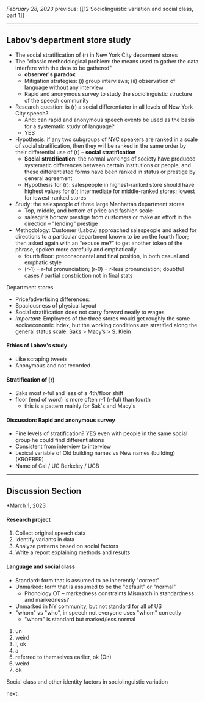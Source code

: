 *February 28, 2023*
previous:  [[12 Sociolinguistic variation and social class, part 1]]

---

## Labov’s department store study
- The social stratification of (r) in New York City deparment stores
- The "classic methodological problem: the means used to gather the data interfere with the data to be gathered"
	- **observer's paradox**
	- Mitigation strategies: (i) group interviews; (ii) observation of language without any interview
	- Rapid and anonymous survey to study the sociolinguistic structure of the speech community
- Research question: is (r) a social differentiator in all levels of New York City speech?
	- And: can rapid and anonymous speech events be used as the basis for a systematic study of language?
	- YES
- Hypothesis: if any two subgroups of NYC speakers are ranked in a scale of social stratification, then they will be ranked in the same order by their differential use of (r) – **social stratification**
	- **Social stratification**: the normal workings of society have produced systematic differences between certain institutions or people, and these differentiated forms have been ranked in status or prestige by general agreement
	- Hypothesis for (r): salespeople in highest-ranked store should have highest values for (r); intermediate for middle-ranked stores; lowest for lowest-ranked stores
- Study: the salespeople of three large Manhattan department stores
	- Top, middle, and bottom of price and fashion scale
	- salesgirls borrow prestige from customers or make an effort in the direction – "lending" prestige
- Methodology: Customer (Labov) approached salespeople and asked for directions to a  particular department known to be on the fourth floor; then asked again  with an “excuse me?” to get another token of the phrase, spoken more  carefully and emphatically
	- fourth floor: preconsonantal and final position, in both casual and emphatic style
	- (r-1) = r-ful pronunciation; (r-0) = r-less pronunciation; doubtful cases / partial constriction not in final stats

Department stores
- Price/advertising differences:
- Spaciousness of physical layout
- Social stratification does not carry forward neatly to wages
- *Important*: Employees of the three stores would get roughly the same socioeconomic index, but the working conditions are stratified along the general status scale: Saks > Macy’s > S. Klein

#### Ethics of Labov's study
- Like scraping tweets
- Anonymous and not recorded

#### Stratification of (r)
- Saks most r-ful and less of a 4th/floor shift
- floor (end of word) is more often r-1 (r-ful) than fourth
	- this is a pattern mainly for Sak's and Macy's

#### Discussion: Rapid and anonymous survey
- Fine levels of stratification? YES even with people in the same social group he could find differentiations
- Consistent from interview to interview
- Lexical variable of Old building names vs New names (building) (KROEBER)
- Name of Cal / UC Berkeley / UCB


---

## Discussion Section
*March 1, 2023

#### Research project
1. Collect original speech data
2. Identify variants in data
3. Analyze patterns based on social factors
4. Write a report explaining methods and results

#### Language and social class
- Standard: form that is assumed to be inherently "correct"
- Unmarked: form that is assumed to be the "default" or "normal"
	- Phonology OT – markedness constraints
Mismatch in standardness and markedness?
- Unmarked in NY community, but not standard for all of US
- "whom" vs "who", in speech not everyone uses "whom" correctly
	- "whom" is standard but marked/less normal

1. un
2. weird
3. I, ok
4. a
5. referred to themselves earlier, ok (On)
6. weird
7. ok



Social class and other identity factors in sociolinguistic variation


next:
